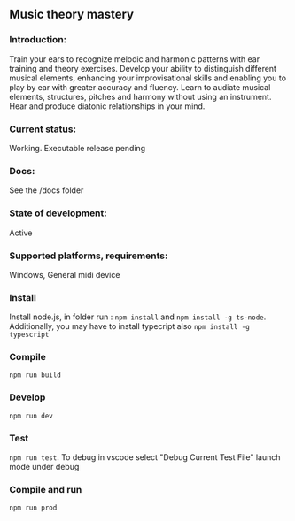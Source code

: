 ## Music theory mastery

### Introduction:
Train your ears to recognize melodic and harmonic patterns with ear training and theory exercises. Develop your ability to distinguish different musical elements, enhancing your improvisational skills and enabling you to play by ear with greater accuracy and fluency.
Learn to audiate musical elements, structures, pitches and harmony without using an instrument. 
Hear and produce diatonic relationships in your mind.

### Current status:
Working. Executable release pending

### Docs:
See the /docs folder

### State of development:
Active

### Supported platforms, requirements:
Windows, General midi device

### Install
Install node.js, in folder run : <code>npm install</code> and <code>npm install -g ts-node</code>. Additionally, you may have to install typecript also <code>npm install -g typescript</code>

### Compile
<code>npm run build</code>

### Develop
<code>npm run dev</code>

### Test
<code>npm run test</code>. To debug in vscode select "Debug Current Test File" launch mode under debug

### Compile and run
<code>npm run prod</code>

